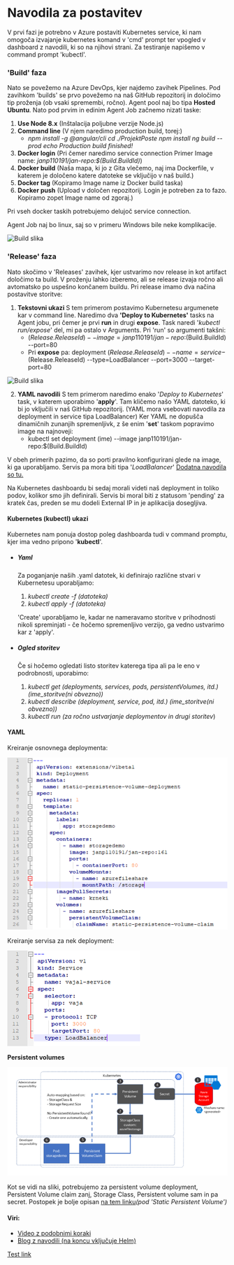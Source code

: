 # Navodila za postavitev

V prvi fazi je potrebno v Azure postaviti Kubernetes service, ki nam omogoča izvajanje kubernetes komand v 'cmd' prompt ter vpogled v dashboard z navodili, ki so na njihovi strani.
Za testiranje napišemo v command prompt 'kubectl'.
### 'Build' faza
Nato se povežemo na Azure DevOps, kjer najdemo zavihek Pipelines. Pod zavihkom 'builds' se prvo povežemo na naš GitHub repozitorij in določimo tip proženja (ob vsaki spremembi, ročno). Agent pool naj bo tipa **Hosted Ubuntu**. Nato pod prvim in edinim Agent Job začnemo nizati taske:
1. **Use Node 8.x** (Inštalacija poljubne verzije Node.js)
2. **Command line** (V njem naredimo production build, torej:)
      - *npm install -g @angular/cli
        cd ./ProjektPoste
        npm install
        ng build --prod
        echo Production build finished!*
2. **Docker login** (Pri čemer naredimo service connection
   Primer Image name: *janp110191/jan-repo:$(Build.BuildId)*)
3. **Docker build** (Naša mapa, ki jo z Gita vlečemo, naj ima Dockerfile, v katerem je določeno katere datoteke se vključijo v naš build.)
4. **Docker tag** (Kopiramo Image name iz Docker build taska)
5. **Docker push** (Upload v določen repozitorij. Login je potreben za to fazo. Kopiramo zopet Image name od zgoraj.)

Pri vseh docker taskih potrebujemo delujoč service connection.

Agent Job naj bo linux, saj so v primeru Windows bile neke komplikacije.

![Build slika](https://i.imgur.com/4UP3vvW.png)

### 'Release' faza
Nato skočimo v 'Releases' zavihek, kjer ustvarimo nov release in kot artifact določimo ta build. V proženju lahko izberemo, ali se release izvaja ročno ali avtomatsko po uspešno končanem buildu.
Pri release imamo dva načina postavitve storitve:
1. **Tekstovni ukazi**
   S tem primerom postavimo Kubernetesu argumenete kar v command line. Naredimo dva **'Deploy to Kubernetes'** tasks na Agent jobu, pri čemer je prvi **run** in drugi **expose**. Task naredi '*kubectl run/expose*' del, mi pa ostalo v Arguments.
   Pri 'run' so argumenti takšni:
   - $(Release.ReleaseId) --image=janp110191/jan-repo:$(Build.BuildId) --port=80
   - Pri **expose** pa: deployment $(Release.ReleaseId) --name=service-$(Release.ReleaseId) --type=LoadBalancer --port=3000 --target-port=80

![Build slika](https://i.imgur.com/NDnZjIH.png)

2. **YAML navodili**
  S tem primerom naredimo enako '*Deploy to Kubernetes*' task, v katerem uporabimo '**apply**'. Tam kličemo našo YAML datoteko, ki bi jo vključili v naš GitHub repozitorij. (YAML mora vsebovati navodila za deployment in service tipa LoadBalancer)
  Ker YAML ne dopušča dinamičnih zunanjih spremenljivk, z še enim '**set**' taskom popravimo image na najnoveji:
   - kubectl set deployment (ime) --image janp110191/jan-repo:$(Build.BuildId)
 
V obeh primerih pazimo, da so porti pravilno konfigurirani glede na image, ki ga uporabljamo. Servis pa mora biti tipa '*LoadBalancer*' [Dodatna navodila so tu.](https://blog.jreypo.io/containers/microsoft/azure/cloud/cloud-native/how-to-expose-your-kubernetes-workloads-on-azure/)

Na Kubernetes dashboardu bi sedaj morali videti naš deployment in toliko podov, kolikor smo jih definirali. Servis bi moral biti z statusom 'pending' za kratek čas, preden se mu dodeli External IP in je aplikacija dosegljiva.

#### Kubernetes (kubectl) ukazi
Kubernetes nam ponuja dostop poleg dashboarda tudi v command promptu, kjer ima vedno pripono '**kubectl**'. 
- ##### Yaml
  Za poganjanje naših .yaml datotek, ki definirajo različne stvari v Kubernetesu uporabljamo:
  1. *kubectl create -f (datoteka)*
  2. *kubectl apply -f (datoteka)*

  'Create' uporabljamo le, kadar ne nameravamo storitve v prihodnosti nikoli spreminjati - če hočemo spremenljivo verzijo, ga vedno ustvarimo kar z 'apply'.
- ##### Ogled storitev
  Če si hočemo ogledati listo storitev katerega tipa ali pa le eno v podrobnosti, uporabimo:
  1. *kubectl get (deployments, services, pods, persistentVolumes, itd.) (ime_storitve(ni obvezno))*
  2. *kubectl describe (deployment, service, pod, itd.) (ime_storitve(ni obvezno))*
  3. *kubectl run (za ročno ustvarjanje deploymentov in drugi storitev*)

#### YAML
Kreiranje osnovnega deploymenta:

![Slika deploy](https://github.com/Jan563/AngularTest/blob/master/pic3.PNG)

Kreiranje servisa za nek deployment:

![Slika deploy](https://github.com/Jan563/AngularTest/blob/master/pic4.PNG)

**Persistent volumes**

![Slika deploy](https://github.com/Jan563/AngularTest/blob/master/volume1.PNG)

Kot se vidi na sliki, potrebujemo za persistent volume deployment, Persistent Volume claim zanj, Storage Class, Persistent volume sam in pa secret.
Postopek je bolje opisan [na tem linku](https://pascalnaber.wordpress.com/2018/01/26/persistent-storage-and-volumes-using-kubernetes-on-azure-with-aks-or-azure-container-service/)*(pod 'Static Persistent Volume')*

#### Viri:
  - [Video z podobnimi koraki](https://www.youtube.com/watch?v=K4uNl6JA7g8)
  - [Blog z navodili (na koncu vključuje Helm)](https://medium.com/@timfpark/application-ci-cd-on-kubernetes-with-visual-studio-team-services-ccacecdea8a5)
  
  
  [Test link](/ProjektPoste/test.html)

